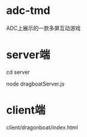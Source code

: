 # adc-tmd
ADC上展示的一款多屏互动游戏


# server端 

cd server 

node dragboatServer.js

# client端

client/dragonboat/index.html

